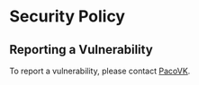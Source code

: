 # Security Policy

## Reporting a Vulnerability

To report a vulnerability, please contact [PacoVK](https://github.com/pacovk).
